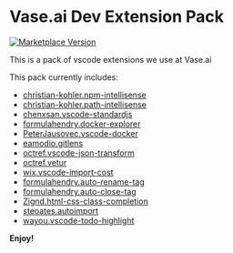 # Vase.ai Dev Extension Pack

[![Marketplace Version](https://vsmarketplacebadge.apphb.com/version-short/vase.dev-extension-pack.svg)](https://marketplace.visualstudio.com/items?itemName=vase.dev-extension-pack)

This is a pack of vscode extensions we use at Vase.ai

This pack currently includes:
- [christian-kohler.npm-intellisense](https://marketplace.visualstudio.com/items?itemName=christian-kohler.npm-intellisense)
- [christian-kohler.path-intellisense](https://marketplace.visualstudio.com/items?itemName=christian-kohler.path-intellisense)
- [chenxsan.vscode-standardjs](https://marketplace.visualstudio.com/items?itemName=esbenp.prettier-vscode)
- [formulahendry.docker-explorer](https://marketplace.visualstudio.com/items?itemName=formulahendry.docker-explorer)
- [PeterJausovec.vscode-docker](https://marketplace.visualstudio.com/items?itemName=PeterJausovec.vscode-docker)
- [eamodio.gitlens](https://marketplace.visualstudio.com/items?itemName=eamodio.gitlens)
- [octref.vscode-json-transform](https://marketplace.visualstudio.com/items?itemName=octref.vscode-json-transform)
- [octref.vetur](https://marketplace.visualstudio.com/items?itemName=octref.vetur)
- [wix.vscode-import-cost](https://marketplace.visualstudio.com/items?itemName=wix.vscode-import-cost)
- [formulahendry.auto-rename-tag](https://marketplace.visualstudio.com/items?itemName=formulahendry.auto-rename-tag)
- [formulahendry.auto-close-tag](https://marketplace.visualstudio.com/items?itemName=formulahendry.auto-close-tag)
- [Zignd.html-css-class-completion](https://marketplace.visualstudio.com/items?itemName=Zignd.html-css-class-completion)
- [steoates.autoimport](https://marketplace.visualstudio.com/items?itemName=steoates.autoimport)
- [wayou.vscode-todo-highlight](https://marketplace.visualstudio.com/items?itemName=wayou.vscode-todo-highlight)

**Enjoy!**